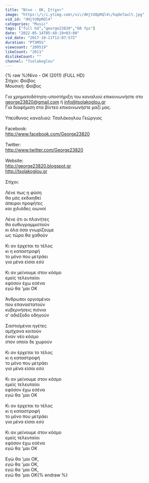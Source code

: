 ```yaml
---
title: "Νίνο - ΟΚ, Στίχοι"
image: "https:\/\/i.ytimg.com\/vi\/dHjtU0pRQl4\/hqdefault.jpg"
vid_id: "dHjtU0pRQl4"
categories: "Music"
tags: ["full hd","george23820","60 fps"]
date: "2022-05-14T05:48:19+03:00"
vid_date: "2017-10-11T12:07:57Z"
duration: "PT3M5S"
viewcount: "209519"
likeCount: "2011"
dislikeCount: ""
channel: "Tsolakoglou"
---
```

{% raw %}Νίνο - ΟΚ (2011) (FULL HD)<br />Στίχοι: Φοίβος<br />Μουσική: Φοίβος<br /><br />Για χρηματοδότηση-υποστήριξη του καναλιού επικοινωνήστε στο george23820@gmail.com ή info@tsolakoglou.gr<br />Για διαφήμιση στα βίντεο επικοινωνήστε μαζί μας.<br /><br />Υπεύθυνος καναλιού: Τσολάκογλου Γεώργιος<br /><br />Facebook:<br /><a rel="nofollow" target="blank" href="http://www.facebook.com/George23820">http://www.facebook.com/George23820</a><br /><br />Twitter:<br /><a rel="nofollow" target="blank" href="http://www.twitter.com/George23820">http://www.twitter.com/George23820</a><br /><br />Website:<br /><a rel="nofollow" target="blank" href="http://george23820.blogspot.gr">http://george23820.blogspot.gr</a><br /><a rel="nofollow" target="blank" href="http://tsolakoglou.gr">http://tsolakoglou.gr</a><br /><br />Στίχοι:<br /><br />Λένε πως η φύση<br />θα μάς εκδικηθεί<br />άπειροι προφήτες<br />και χιλιάδες οιωνοί<br /><br />Λένε ότι οι πλανήτες<br />θα ευθυγραμμιστούν<br />κι όλα όσα γνωρίζουμε<br />ως τώρα θα χαθούν<br /><br />Κι αν έρχεται το τέλος<br />κι η καταστροφή<br />το μόνο που μετράει<br />για μένα είσαι εσύ<br /><br />Κι αν μείνουμε στον κόσμο<br />εμείς τελευταίοι<br />εφόσον έχω εσένα<br />εγώ θα 'μαι OK<br /><br />Άνθρωποι οργισμένοι<br />που επαναστατούν<br />κυβερνήσεις πιόνια<br />σ' αδιέξοδο οδηγούν<br /><br />Σαστισμένοι ηγέτες<br />αμήχανα κοιτούν<br />έναν νέο κόσμο<br />στον οποίο δε χωρούν<br /><br />Κι αν έρχεται το τέλος<br />κι η καταστροφή<br />το μόνο που μετράει<br />για μένα είσαι εσύ<br /><br />Κι αν μείνουμε στον κόσμο<br />εμείς τελευταίοι<br />εφόσον έχω εσένα<br />εγώ θα 'μαι OK<br /><br />Κι αν έρχεται το τέλος<br />κι η καταστροφή<br />το μόνο που μετράει<br />για μένα είσαι εσύ<br /><br />Κι αν μείνουμε στον κόσμο<br />εμείς τελευταίοι<br />εφόσον έχω εσένα<br />εγώ θα 'μαι OK<br /><br />Εγώ θα 'μαι OK,<br />εγώ θα 'μαι OK,<br />εγώ θα 'μαι OK,<br />εγώ θα 'μαι OK{% endraw %}
